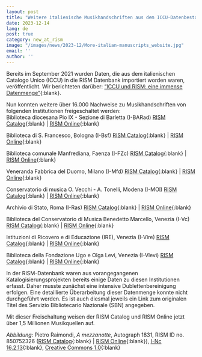 ```yaml
---
layout: post
title: "Weitere italienische Musikhandschriften aus dem ICCU-Datenbestand veröffentlicht"
date: 2023-12-14
lang: de
post: true
category: new_at_rism
image: "/images/news/2023-12/More-italian-manuscripts_website.jpg"
email: ''
author: ''
---
```


Bereits im September 2021 wurden Daten, die aus dem italienischen Catalogo Unico (ICCU) in die RISM Datenbank importiert worden waren, veröffentlicht. Wir berichteten darüber: [“ICCU und RISM: eine immense Datenmenge”](https://rism.info/de/new_at_rism/2021/09/06/iccu_and_rism_an_immense_number_of_records.html){:blank}.

Nun konnten weitere über 16.000 Nachweise zu Musikhandschriften von folgenden Institutionen freigeschaltet werden:\
Biblioteca diocesana Pio IX - Sezione di Barletta (I-BARad) [RISM Catalog](https://opac.rism.info/search?View=rism&siglum=I-BARad){:blank} \| [RISM Online](https://rism.online/institutions/30004629){:blank} 

Biblioteca di S. Francesco, Bologna (I-Bsf) [RISM Catalog](https://opac.rism.info/search?View=rism&siglum=I-Bsf){:blank} \| [RISM Online](https://rism.online/institutions/30001743){:blank} 

Biblioteca comunale Manfrediana, Faenza (I-FZc) [RISM Catalog](https://opac.rism.info/search?View=rism&siglum=I-FZc){:blank} \| [RISM Online](https://rism.online/institutions/30000142){:blank} 

Veneranda Fabbrica del Duomo, Milano (I-Mfd) [RISM Catalog](https://opac.rism.info/search?View=rism&siglum=I-Mfd){:blank} \| [RISM Online](https://rism.online/institutions/30003081){:blank} 

Conservatorio di musica O. Vecchi - A. Tonelli, Modena (I-MOl) [RISM Catalog](https://opac.rism.info/search?View=rism&siglum=I-MOl){:blank} \| [RISM Online](https://rism.online/institutions/30001839){:blank}

Archivio di Stato, Roma (I-Ras) [RISM Catalog](https://opac.rism.info/search?View=rism&siglum=I-Ras){:blank} \| [RISM Online](https://rism.online/institutions/30000144){:blank} 

Biblioteca del Conservatorio di Musica Benedetto Marcello, Venezia (I-Vc) [RISM Catalog](https://opac.rism.info/search?View=rism&siglum=I-Vc){:blank} \| [RISM Online](https://rism.online/institutions/30001975){:blank}  

Istituzioni di Ricovero e di Educazione (IRE), Venezia (I-Vire) [RISM Catalog](https://opac.rism.info/search?View=rism&siglum=I-Vire){:blank} \| [RISM Online](https://rism.online/institutions/30003941){:blank}

Biblioteca della Fondazione Ugo e Olga Levi, Venezia (I-Vlevi) [RISM Catalog](https://opac.rism.info/search?View=rism&siglum=I-Vlevi){:blank} \| [RISM Online](https://rism.online/institutions/30000251){:blank}

In der RISM-Datenbank waren aus vorangegangenen Katalogisierungsprojekten bereits einige Daten zu diesen Institutionen erfasst. Daher musste zunächst eine intensive Dublettenbereinigung erfolgen. Eine detaillierte Überarbeitung dieser Datenmenge konnte nicht durchgeführt werden. Es ist auch diesmal jeweils ein Link zum originalen Titel des Servizio Bibliotecario Nazionale (SBN) angegeben.

Mit dieser Freischaltung weisen der RISM Catalog und RISM Online jetzt über 1,5 Millionen Musikquellen auf.

_Abbildung_: Pietro Raimondi, _A mezzanotte_, Autograph 1831, RISM ID no. 850752326 ([RISM Catalog](https://opac.rism.info/search?id=850752326&View=rism){:blank} \| [RISM Online](https://rism.online/sources/850752326){:blank}), [I-Nc 16.2.13](http://www.internetculturale.it/jmms/iccuviewer/iccu.jsp?id=oai%3Awww.internetculturale.sbn.it%2FTeca%3A20%3ANT0000%3AIT%5C%5CICCU%5C%5CMSM%5C%5C0146950){:blank}, [Creative Commons 1.0](http://wiki.creativecommons.org/Publicdomain/zero/1.0/LegalText_%28Italian%29){:blank}
